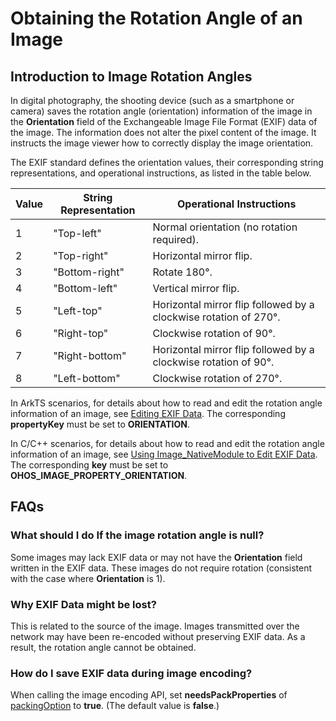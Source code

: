 # Obtaining the Rotation Angle of an Image
<!--Kit: Image Kit-->
<!--Subsystem: Multimedia-->
<!--Owner: @aulight02-->
<!--SE: @liyang_bryan-->
<!--TSE: @xchaosioda-->

## Introduction to Image Rotation Angles

In digital photography, the shooting device (such as a smartphone or camera) saves the rotation angle (orientation) information of the image in the **Orientation** field of the Exchangeable Image File Format (EXIF) data of the image. The information does not alter the pixel content of the image. It instructs the image viewer how to correctly display the image orientation.

The EXIF standard defines the orientation values, their corresponding string representations, and operational instructions, as listed in the table below.

| Value    | String Representation     | Operational Instructions                       |
|--------|----------------|--------------------------------|
| 1      | "Top-left"     | Normal orientation (no rotation required).          |
| 2      | "Top-right"    | Horizontal mirror flip.                  |
| 3      | "Bottom-right" | Rotate 180°.                     |
| 4      | "Bottom-left"  | Vertical mirror flip.                  |
| 5      | "Left-top"     | Horizontal mirror flip followed by a clockwise rotation of 270°.|
| 6      | "Right-top"    | Clockwise rotation of 90°.                |
| 7      | "Right-bottom" | Horizontal mirror flip followed by a clockwise rotation of 90°.|
| 8      | "Left-bottom"  | Clockwise rotation of 270°.               |

In ArkTS scenarios, for details about how to read and edit the rotation angle information of an image, see [Editing EXIF Data](../image-tool.md). The corresponding **propertyKey** must be set to **ORIENTATION**.

In C/C++ scenarios, for details about how to read and edit the rotation angle information of an image, see [Using Image_NativeModule to Edit EXIF Data](../image-tool-c.md). The corresponding **key** must be set to **OHOS_IMAGE_PROPERTY_ORIENTATION**.

## FAQs

### What should I do If the image rotation angle is null?

Some images may lack EXIF data or may not have the **Orientation** field written in the EXIF data. These images do not require rotation (consistent with the case where **Orientation** is 1).

### Why EXIF Data might be lost?

This is related to the source of the image. Images transmitted over the network may have been re-encoded without preserving EXIF data. As a result, the rotation angle cannot be obtained.

### How do I save EXIF data during image encoding?

When calling the image encoding API, set **needsPackProperties** of [packingOption](../../../reference/apis-image-kit/arkts-apis-image-i.md#packingoption) to **true**. (The default value is **false**.)
